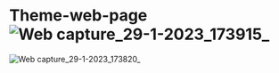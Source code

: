 # Theme-web-page![Web capture_29-1-2023_173915_](https://user-images.githubusercontent.com/98588349/215333891-7d74eebb-504e-4c08-b344-e3cf7210d824.jpeg)
![Web capture_29-1-2023_173820_](https://user-images.githubusercontent.com/98588349/215333900-e5eed892-1bf4-4183-8842-24a94e34125d.jpeg)
